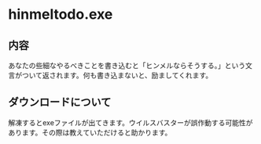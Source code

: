 # hinmeltodo.exe
<h2>内容</h2>
あなたの些細なやるべきことを書き込むと「ヒンメルならそうする。」という文言がついて返されます。何も書き込まないと、励ましてくれます。

<h2>ダウンロードについて</h2>
解凍するとexeファイルが出てきます。ウイルスバスターが誤作動する可能性があります。その際は教えていただけると助かります。
